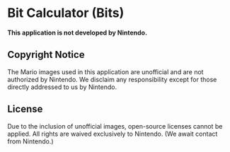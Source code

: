 # Bit Calculator (Bits)

**This application is not developed by Nintendo.**

## Copyright Notice

The Mario images used in this application are unofficial and are not authorized by Nintendo.
We disclaim any responsibility except for those directly addressed to us by Nintendo.

## License

Due to the inclusion of unofficial images, open-source licenses cannot be applied. 
All rights are waived exclusively to Nintendo.
(We await contact from Nintendo.)
